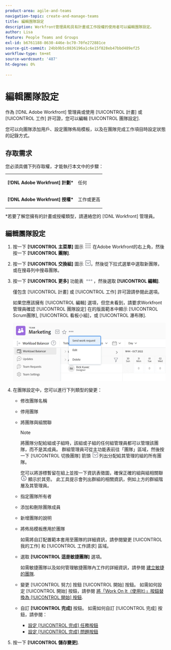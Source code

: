 ```yaml
---
product-area: agile-and-teams
navigation-topic: create-and-manage-teams
title: 編輯團隊設定
description: Workfront管理員和具有計畫或工作授權的使用者可以編輯團隊設定。
author: Lisa
feature: People Teams and Groups
exl-id: b6761188-8630-446e-bc70-70fe272881ce
source-git-commit: 24bb9b5c0836196a1c6e15f828eb47bbd489ef25
workflow-type: tm+mt
source-wordcount: '487'
ht-degree: 0%

---
```


# 編輯團隊設定

作為 [!DNL Adobe Workfront] 管理員或使用 [!UICONTROL 計畫] 或 [!UICONTROL 工作] 許可證，您可以編輯 [!UICONTROL 團隊設定].

您可以向團隊添加用戶、設定團隊佈局模板，以及在團隊完成工作項目時設定狀態的記錄方式。

## 存取需求

您必須具備下列存取權，才能執行本文中的步驟：

<table style="table-layout:auto"> 
 <col> 
 </col> 
 <col> 
 </col> 
 <tbody> 
  <tr> 
   <td role="rowheader"><strong>[!DNL Adobe Workfront] 計劃*</strong></td> 
   <td> <p>任何</p> </td> 
  </tr> 
  <tr> 
   <td role="rowheader"><strong>[!DNL Adobe Workfront] 授權*</strong></td> 
   <td> <p>工作或更高</p> </td> 
  </tr> 
 </tbody> 
</table>

&#42;若要了解您擁有的計畫或授權類型，請連絡您的 [!DNL Workfront] 管理員。

## 編輯團隊設定

1. 按一下 **[!UICONTROL 主菜單]** 圖示 ![](assets/main-menu-icon.png) 在Adobe Workfront的右上角，然後按一下 **[!UICONTROL 團隊]**.

1. 按一下 **[!UICONTROL 交換組]** 圖示 ![切換團隊表徵圖](assets/switch-team-icon.png)，然後從下拉式選單中選取新團隊，或在搜尋列中搜尋團隊。

1. 按一下 **[!UICONTROL 更多]** 功能表 ![](assets/more-icon.png)，然後選取 **[!UICONTROL 編輯]**.

   僅包含 [!UICONTROL 計畫] 或 [!UICONTROL 工作] 許可證請參閱此選項。

   如果您應該擁有 [!UICONTROL 編輯] 選項，但您未看到，請要求Workfront管理員確認 [!UICONTROL 團隊設定] 在的版面範本中顯示 [!UICONTROL Scrum團隊], [!UICONTROL 看板小組]，或 [!UICONTROL 瀑布隊].

   ![](assets/edit-team-settings-1.png)

1. 在團隊設定中，您可以進行下列類型的變更：

   * 修改團隊名稱
   * 停用團隊
   * 將團隊與組關聯

      >[!NOTE]
      >
      >將團隊分配給組或子組時，該組或子組的任何組管理員都可以管理該團隊，而不是其成員。 群組管理員可從主功能表前往「團隊」區域，然後按一下 [!UICONTROL 切換團隊] 箭頭 ![切換團隊表徵圖](assets/switch-team-icon.png) 列出分配給其管理的組的所有團隊。

      您可以將游標暫留在組上並按一下資訊表徵圖，確保正確的組與組相關聯 ![](assets/info-icon.png) 顯示於其旁。 此工具提示會列出群組的相關資訊，例如上方的群組階層及其管理員。

   * 指定團隊所有者
   * 添加和刪除團隊成員
   * 新增團隊的說明
   * 將佈局模板應用於團隊

      如需將自訂配置範本套用至團隊的詳細資訊，請參閱變更 [!UICONTROL 我的工作] 和 [!UICONTROL 工作請求] 區域。

   * 選取 **[!UICONTROL 這是敏捷團隊]** 選項。

      如需敏捷團隊以及如何管理敏捷團隊內工作的詳細資訊，請參閱 [建立敏捷的團隊](../../agile/get-started-with-agile-in-workfront/create-an-agile-team.md).

   * 變更 [!UICONTROL 努力] 按鈕 [!UICONTROL 開始] 按鈕。 如需如何設定 [!UICONTROL 開始] 按鈕，請參閱 [將「Work On It（使用It）」按鈕替換為 [!UICONTROL 開始] 按鈕](../../people-teams-and-groups/create-and-manage-teams/work-on-it-button-to-start-button.md).
   * 自訂 **[!UICONTROL 完成]** 按鈕。 如需如何自訂 [!UICONTROL 完成] 按鈕，請參閱：

      * [設定 [!UICONTROL 完成] 任務按鈕](../../people-teams-and-groups/create-and-manage-teams/configure-the-done-button-for-tasks.md)
      * [設定 [!UICONTROL 完成] 問題按鈕](../../people-teams-and-groups/create-and-manage-teams/configure-the-done-button-for-issues.md)

1. 按一下 **[!UICONTROL 儲存變更]**.
